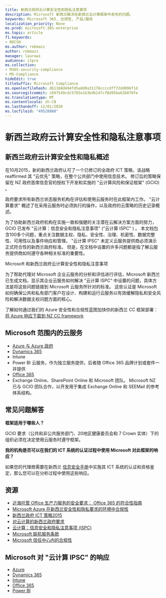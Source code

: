 ```yaml
---
title: 新西兰政府云计算安全性和隐私注意事项
description: Microsoft 新西兰解决在新西兰云计算框架中发布的问题。
keywords: Microsoft 365, 合规性, 产品/服务
localization_priority: None
ms.prod: microsoft-365-enterprise
ms.topic: article
f1.keywords:
- NOCSH
ms.author: robmazz
author: robmazz
manager: laurawi
audience: itpro
ms.collection:
- M365-security-compliance
- MS-Compliance
hideEdit: true
titleSuffix: Microsoft Compliance
ms.openlocfilehash: db1168d494fd5a8d0a31176ccccdff72dd096f1d
ms.sourcegitcommit: c697549cdc5785e163bd6147cf0d95ba61b078fe
ms.translationtype: MT
ms.contentlocale: zh-CN
ms.lasthandoff: 12/01/2020
ms.locfileid: "49528888"
---
```

# <a name="new-zealand-government-cloud-computing-security-and-privacy-considerations"></a>新西兰政府云计算安全性和隐私注意事项

## <a name="new-zealand-government-cloud-computing-security-and-privacy-overview"></a>新西兰政府云计算安全性和隐私概述

在10月2015，新的新西兰政府认可了一个已修订的全政府 ICT 策略，该战略 reaffirmed 其 "云优先" 策略，在整个公共部门中使用信息技术。 修订后的策略保留在 NZ 政府首席信息官的授权下开发和实施的 "云计算风险和保证框架" (GCIO) 。

政府要求所有新西兰状态服务机构在评估和使用云服务时在此框架内工作。 "云计算要求" 概述了在采用云服务时必须执行的操作，以及政府的云策略的历史记录概述。

为了协助新西兰政府机构在实施一致和强健的关注潜在云解决方案方面的努力，GCIO 已发布 "云计算：信息安全和隐私注意事项" ("云计算 ISPC" ) 。 本文档包含100多个问题，重点关注数据主权、隐私、安全性、治理、机密性、数据完整性、可用性以及事件响应和管理。 "云计算 IPSC" 未定义云服务提供商必须演示正式符合性的新西兰政府标准。 但是，在文档中设置的许多问题都是指了解云服务提供商如何遵守各种相关标准的重要性。

Microsoft 和新西兰政府云计算安全性和隐私注意事项

为了帮助代理对 Microsoft 企业云服务的分析和评估进行评估，Microsoft 新西兰已生成文档，显示其企业云服务如何解决 "云计算 ISPC" 中设置的问题，具体方法是将这些问题链接到 Microsoft 云服务所针对的标准。 这些认证是 Microsoft 如何确保公共和私有部门客户在设计、构建和运行云服务以有效缓解隐私和安全风险和解决数据主权问题方面的核心。

了解如何通过我们的 Azure 安全性和合规性蓝图加快你的新西兰 CC 框架部署： [将 Azure 响应下载到 NZ CC framework](https://gallery.technet.microsoft.com/Response-to-GCIO-Cloud-e117bbb9)

## <a name="microsoft-in-scope-cloud-services"></a>Microsoft 范围内的云服务

- [Azure 与 Azure 政府](https://aka.ms/AzureCompliance)
- [Dynamics 365](https://aka.ms/d365-compliance-list)
- Intune
- Power BI 云服务，作为独立服务提供，后者随 Office 365 品牌计划或套件一并提供
- [Office 365](https://go.microsoft.com/fwlink/p/?LinkID=2077751)
- Exchange Online、SharePoint Online 和 Microsoft 团队。 Microsoft NZ 已与 GCIO 团队合作，以开发用于集成 Exchange Online 和 SEEMail 的参考体系结构。

## <a name="frequently-asked-questions"></a>常见问题解答

**框架适用于哪些人？**

GCIO 要求（公共和非公共服务部门、20地区健康委员会和 7 Crown 实体）下的组织必须在决定使用云服务时遵守框架。

**我的机构是否可以在我们的 ICT 系统的认证过程中使用 Microsoft 对此框架的响应？**

如果您的代理商需要在新西兰 [信息安全手册](https://go.microsoft.com/fwlink/p/?linkid=2099496)中实施其 ICT 系统的认证和资格鉴定，那么您可以在分析过程中使用这些响应。

## <a name="resources"></a>资源

- [近海托管 Office 生产力服务的安全要求： Office 365 的符合性指南](https://aka.ms/o365-gcio-conformance-guidance)
- [Microsoft Azure 在新西兰安全性和隐私要求的环境中合规性](https://aka.ms/azurecompliancenewzealand)
- [新西兰政府 ICT 策略2015](https://www.ict.govt.nz/strategy-and-action-plan/strategy/)
- [对云计算的新西兰政府要求](https://aka.ms/NZ-Cloud-Requirements)
- [云计算：信息安全和隐私注意事项 (ISPC) ](https://www.digital.govt.nz/standards-and-guidance/technology-and-architecture/cloud-services/)
- [Microsoft 联机服务条款](https://aka.ms/Online-Services-Terms)
- [Microsoft 信任中心内的合规性](https://www.microsoft.com/trust-center/compliance/compliance-overview)

## <a name="microsoft-responses-to-cloud-computing-ipsc"></a>Microsoft 对 "云计算 IPSC" 的响应

- [Azure](https://aka.ms/Azure-NZ-response)
- [Dynamics 365](https://aka.ms/d365-nz-response)
- [Intune](https://aka.ms/Intune-NZ-response)
- [Office 365](https://aka.ms/O365-NZ-Response)
- [Power BI](https://download.microsoft.com/download/5/1/7/51726B9B-2E76-49C4-9D4F-A36BF025CB93/Response-to-GCIO-105-questions-Power-BI.pdf)

